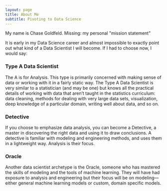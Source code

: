 ```yaml
---
layout: page
title: About Me
subtitle: Pivoting to Data Science
---
```


My name is Chase Goldfeld. Missing: my personal "mission statement"

It is early in my Data Science career and almost impossible to exactly point out what kind of a Data Scientist I will become.
If I had to choose now, I would say:

### Type A Data Scientist

The A is for Analysis. This type is primarily concerned with making sense of data or working with it in a fairly static way. 
The Type A Data Scientist is very similar to a statistician (and may be one) but knows all the practical details of working 
with data that aren’t taught in the statistics curriculum: data cleaning, methods for dealing with very large data sets, 
visualization, deep knowledge of a particular domain, writing well about data, and so on.

### Detective 

If you choose to emphasize data analysis, you can become a Detective, a master in discovering the right data and using it to 
draw conclusions. A detective is familiar with modeling and engineering methods, and uses them in a lightweight way. Analysis 
is their focus.

### Oracle

Another data scientist archetype is the Oracle, someone who has mastered the skills of modeling and the tools of machine 
learning. They will have had exposure to analysis and engineering but their focus will be on modeling—either general machine 
learning models or custom, domain specific models.
